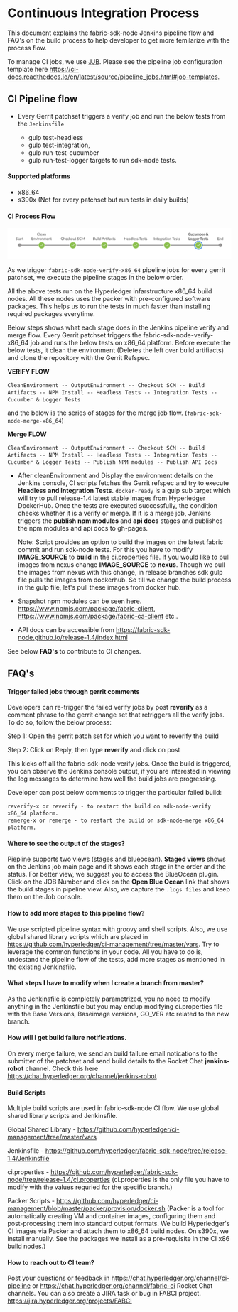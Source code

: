 # Continuous Integration Process

This document explains the fabric-sdk-node Jenkins pipeline flow and FAQ's on the
build process to help developer to get more femilarize with the process flow.

To manage CI jobs, we use [JJB](https://docs.openstack.org/infra/jenkins-job-builder).
Please see the pipeline job configuration template here https://ci-docs.readthedocs.io/en/latest/source/pipeline_jobs.html#job-templates.

## CI Pipeline flow

- Every Gerrit patchset triggers a verify job and run the below tests from the `Jenkinsfile`

  - gulp test-headless
  - gulp test-integration,
  - gulp run-test-cucumber
  - gulp run-test-logger targets to run sdk-node tests.

#### Supported platforms

- x86_64
- s390x (Not for every patchset but run tests in daily builds)

#### CI Process Flow

![](images/sdk_node_pipeline_flow.png)

As we trigger `fabric-sdk-node-verify-x86_64` pipeline jobs for every gerrit patchset, we execute
the pipeline stages in the below order.

All the above tests run on the Hyperledger infarstructure x86_64 build nodes. All these nodes uses
the packer with pre-configured software packages. This helps us to run the tests in much faster than
installing required packages everytime.

Below steps shows what each stage does in the Jenkins pipeline verify and merge flow. Every
Gerrit patchset triggers the fabric-sdk-node-verify-x86_64 job and runs the below tests on x86_64 platform.
Before execute the below tests, it clean the environment (Deletes the left over build artifiacts) and
clone the repository with the Gerrit Refspec.

 **VERIFY FLOW**

    CleanEnvironment -- OutputEnvironment -- Checkout SCM -- Build Artifacts -- NPM Install -- Headless Tests -- Integration Tests -- Cucumber & Logger Tests

and the below is the series of stages for the merge job flow. (`fabric-sdk-node-merge-x86_64`)

 **Merge FLOW**

    CleanEnvironment -- OutputEnvironment -- Checkout SCM -- Build Artifacts -- NPM Install -- Headless Tests -- Integration Tests -- Cucumber & Logger Tests -- Publish NPM modules -- Publish API Docs

- After cleanEnvironment and Display the environment details on the Jenkins console, CI scripts
  fetches the Gerrit refspec and try to execute **Headless and Integration Tests**. `docker-ready`
  is a gulp sub target which will try to pull release-1.4 latest stable images from Hyperledger DockerHub.
  Once the tests are executed successfully, the condition checks whether it is a verify or merge.
  If it is a merge job, Jenkins triggers the **publish npm modules** and **api docs** stages and
  publishes the npm modules and api docs to gh-pages.

  Note: Script provides an option to build the images on the latest fabric commit and run sdk-node
  tests. For this you have to modify **IMAGE_SOURCE** to **build** in the ci.properties file.
  If you would like to pull images from nexus change **IMAGE_SOURCE** to **nexus**. Though we pull
  the images from nexus with this change, in release branches sdk gulp file pulls the images from
  dockerhub. So till we change the build process in the gulp file, let's pull these images from
  docker hub.

- Snapshot npm modules can be seen here. https://www.npmjs.com/package/fabric-client, https://www.npmjs.com/package/fabric-ca-client etc..

- API docs can be accessible from https://fabric-sdk-node.github.io/release-1.4/index.html

See below **FAQ's** to contribute to CI changes.

## FAQ's

#### Trigger failed jobs through gerrit comments

Developers can re-trigger the failed verify jobs by post **reverify** as a comment phrase to the
gerrit change set that retriggers all the verify jobs. To do so, follow the below process:

Step 1: Open the gerrit patch set for which you want to reverify the build

Step 2: Click on Reply, then type **reverify** and click on post

This kicks off all the fabric-sdk-node verify jobs. Once the build is triggered, you can observe
the Jenkins console output, if you are interested in viewing the log messages to determine how well
the build jobs are progressing.

Developer can post below comments to trigger the particular failed build:

    reverify-x or reverify - to restart the build on sdk-node-verify x86_64 platform.
    remerge-x or remerge - to restart the build on sdk-node-merge x86_64 platform.

#### Where to see the output of the stages?

Piepline supports two views (stages and blueocean). **Staged views** shows on the Jenkins job main
page and it shows each stage in the order and the status. For better view, we suggest you to access
the BlueOcean plugin. Click on the JOB Number and click on the **Open Blue Ocean** link that
shows the build stages in pipeline view. Also, we capture the `.logs files` and keep them on
the Job console.

#### How to add more stages to this pipeline flow?

We use scripted pipeline syntax with groovy and shell scripts. Also, we use global shared library
scripts which are placed in https://github.com/hyperledger/ci-management/tree/master/vars.
Try to leverage the common functions in your code. All you have to do is, undestand the pipeline
flow of the tests, add more stages as mentioned in the existing Jenkinsfile.

#### What steps I have to modify when I create a branch from master?

As the Jenkinsfile is completely parametrized, you no need to modify anything in the Jenkinsfile but you
may endup modifying ci.properties file with the Base Versions, Baseimage versions, GO_VER etc related to
the new branch.

#### How will I get build failure notifications.

On every merge failure, we send an build failure email notications to the submitter of the patchset and send build details to the Rocket Chat **jenkins-robot** channel. Check this here https://chat.hyperledger.org/channel/jenkins-robot

#### Build Scripts

Multiple build scripts are used in fabric-sdk-node CI flow. We use global shared library scripts and Jenkinsfile.

Global Shared Library - https://github.com/hyperledger/ci-management/tree/master/vars

Jenkinsfile           - https://github.com/hyperledger/fabric-sdk-node/tree/release-1.4/Jenkinsfile

ci.properties         - https://github.com/hyperledger/fabric-sdk-node/tree/release-1.4/ci.properties
(ci.properties is the only file you have to modify with the values requried for the specific branch.)

Packer Scripts        - https://github.com/hyperledger/ci-management/blob/master/packer/provision/docker.sh
(Packer is a tool for automatically creating VM and container images, configuring them and post-processing
them into standard output formats. We build Hyperledger's CI images via Packer and attach them to x86_64
build nodes. On s390x, we install manually. See the packages we install as a pre-requisite in the CI x86 build nodes.)

#### How to reach out to CI team?

Post your questions or feedback in https://chat.hyperledger.org/channel/ci-pipeline or https://chat.hyperledger.org/channel/fabric-ci Rocket Chat channels. You can also create a JIRA task or bug in FABCI project. https://jira.hyperledger.org/projects/FABCI